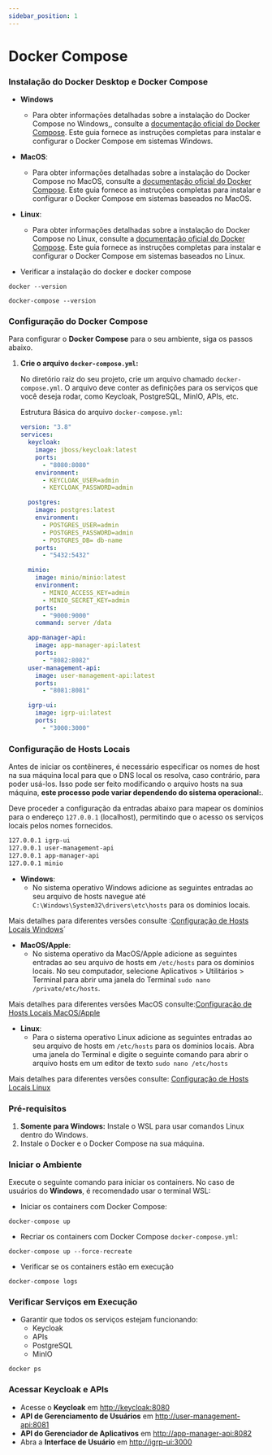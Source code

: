 ```yaml
---
sidebar_position: 1
---
```


# Docker Compose

 ### Instalação do Docker Desktop e  Docker Compose

 - **Windows**
    - Para obter informações detalhadas sobre a instalação do Docker Compose no Windows,, consulte a [documentação oficial do Docker Compose](https://docs.docker.com/desktop/setup/install/windows-install/). Este guia fornece as instruções completas para instalar e configurar o Docker Compose em sistemas Windows.
 - **MacOS**:
     - Para obter informações detalhadas sobre a instalação do Docker Compose no MacOS, consulte a [documentação oficial do Docker Compose](  https://docs.docker.com/desktop/setup/install/mac-install/). Este guia fornece as instruções completas para instalar e configurar o Docker Compose em sistemas baseados no MacOS.

 - **Linux**:
    - Para obter informações detalhadas sobre a instalação do Docker Compose no Linux, consulte a [documentação oficial do Docker Compose](https://docs.docker.com/compose/install/linux/). Este guia fornece as instruções completas para instalar e configurar o Docker Compose em sistemas baseados no Linux.

  - Verificar a instalação  do docker e docker compose
``` 
docker --version
```
```
docker-compose --version 
```

### Configuração do Docker Compose

Para configurar o **Docker Compose** para o seu ambiente, siga os passos abaixo.

1. **Crie o arquivo `docker-compose.yml`:**
   
   No diretório raiz do seu projeto, crie um arquivo chamado `docker-compose.yml`. O arquivo deve conter as definições para os serviços que você deseja rodar, como Keycloak, PostgreSQL, MinIO, APIs, etc.

   Estrutura Básica do arquivo `docker-compose.yml`:

   ```yaml
   version: "3.8"
   services:
     keycloak:
       image: jboss/keycloak:latest
       ports:
         - "8080:8080"
       environment:
         - KEYCLOAK_USER=admin
         - KEYCLOAK_PASSWORD=admin

     postgres:
       image: postgres:latest
       environment:
         - POSTGRES_USER=admin
         - POSTGRES_PASSWORD=admin
         - POSTGRES_DB= db-name
       ports:
         - "5432:5432"

     minio:
       image: minio/minio:latest
       environment:
         - MINIO_ACCESS_KEY=admin
         - MINIO_SECRET_KEY=admin
       ports:
         - "9000:9000"
       command: server /data

     app-manager-api:
       image: app-manager-api:latest
       ports:
         - "8082:8082"
     user-management-api:
       image: user-management-api:latest
       ports:
         - "8081:8081"

     igrp-ui:
       image: igrp-ui:latest
       ports:
         - "3000:3000"
### Configuração de Hosts Locais
Antes de iniciar os contêineres, é necessário especificar os nomes de host na sua máquina local para que o DNS local os resolva, caso contrário, para poder usá-los. Isso pode ser feito modificando o arquivo hosts na sua máquina, **este processo pode variar dependendo do sistema operacional:**.

Deve proceder a configuração da entradas abaixo para mapear os domínios para o endereço `127.0.0.1` (localhost), permitindo que o acesso os serviços locais pelos nomes fornecidos.

````127.0.0.1 keycloak
127.0.0.1 igrp-ui
127.0.0.1 user-management-api
127.0.0.1 app-manager-api
127.0.0.1 minio 
````

- **Windows**:
    - No sistema operativo Windows adicione as seguintes entradas ao seu arquivo de hosts navegue até  `C:\Windows\System32\drivers\etc\hosts` para os  dominios locais.

Mais detalhes para diferentes versões consulte :[Configuração de Hosts Locais Windows](https://docs.rackspace.com/docs/modify-your-hosts-file#windows)´

- **MacOS/Apple**:
    - No sistema operativo da MacOS/Apple adicione as seguintes entradas ao seu arquivo de hosts em `/etc/hosts`  para os  dominios locais. No seu computador, selecione Aplicativos > Utilitários > Terminal para abrir uma janela do Terminal ````sudo nano /private/etc/hosts````.

Mais detalhes para diferentes versões MacOS consulte:[Configuração de Hosts Locais MacOS/Apple](https://docs.rackspace.com/docs/modify-your-hosts-file#macos-x-versions-100-through-1012)

- **Linux**:
    - Para o sistema operativo Linux adicione as seguintes entradas ao seu arquivo de hosts em `/etc/hosts` para os  dominios locais. Abra uma janela do Terminal e digite o seguinte comando para abrir o arquivo hosts em um editor de texto ````sudo nano /etc/hosts ````

Mais detalhes para diferentes versões consulte: [Configuração de Hosts Locais Linux](https://docs.rackspace.com/docs/modify-your-hosts-file#linux)

### Pré-requisitos

1. **Somente para Windows:** Instale o WSL para usar comandos Linux dentro do Windows.
2. Instale o Docker e o Docker Compose na sua máquina.

### Iniciar o Ambiente

Execute o seguinte comando para iniciar os containers. No caso de usuários do **Windows**, é recomendado usar o terminal WSL:

 - Iniciar os containers com Docker Compose:

  ````
  docker-compose up
  ````
-  Recriar os containers com Docker Compose `docker-compose.yml`:

````
docker-compose up --force-recreate
````
- Verificar se os containers estão em execução
````
docker-compose logs
````

### Verificar Serviços em Execução 
 - Garantir que todos os serviços estejam funcionando:
   - Keycloak
   - APIs 
   - PostgreSQL
   - MinIO

```` 
docker ps
````
### Acessar Keycloak e APIs

- Acesse o **Keycloak** em [http://keycloak:8080](http://keycloak:8080)
- **API de Gerenciamento de Usuários** em [http://user-management-api:8081](http://user-management-api:8081)
- **API do Gerenciador de Aplicativos** em [http://app-manager-api:8082](http://app-manager-api:8082)
- Abra a **Interface de Usuário** em [http://igrp-ui:3000](http://igrp-ui:3000)




